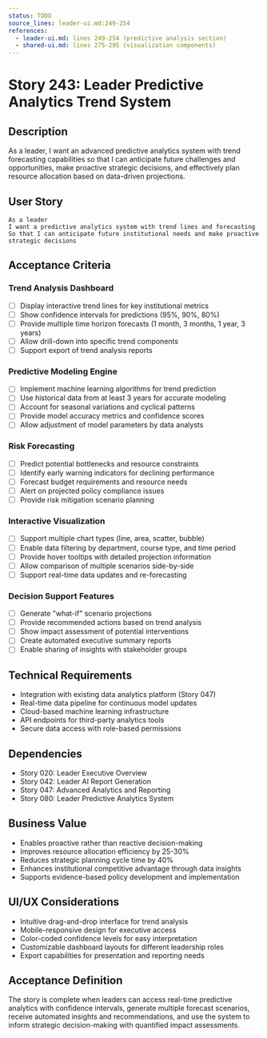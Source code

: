 ```yaml
---
status: TODO
source_lines: leader-ui.md:249-254
references:
  - leader-ui.md: lines 249-254 (predictive analysis section)
  - shared-ui.md: lines 275-295 (visualization components)
---
```


# Story 243: Leader Predictive Analytics Trend System

## Description
As a leader, I want an advanced predictive analytics system with trend forecasting capabilities so that I can anticipate future challenges and opportunities, make proactive strategic decisions, and effectively plan resource allocation based on data-driven projections.

## User Story
```
As a leader
I want a predictive analytics system with trend lines and forecasting
So that I can anticipate future institutional needs and make proactive strategic decisions
```

## Acceptance Criteria

### Trend Analysis Dashboard
- [ ] Display interactive trend lines for key institutional metrics
- [ ] Show confidence intervals for predictions (95%, 90%, 80%)
- [ ] Provide multiple time horizon forecasts (1 month, 3 months, 1 year, 3 years)
- [ ] Allow drill-down into specific trend components
- [ ] Support export of trend analysis reports

### Predictive Modeling Engine
- [ ] Implement machine learning algorithms for trend prediction
- [ ] Use historical data from at least 3 years for accurate modeling
- [ ] Account for seasonal variations and cyclical patterns
- [ ] Provide model accuracy metrics and confidence scores
- [ ] Allow adjustment of model parameters by data analysts

### Risk Forecasting
- [ ] Predict potential bottlenecks and resource constraints
- [ ] Identify early warning indicators for declining performance
- [ ] Forecast budget requirements and resource needs
- [ ] Alert on projected policy compliance issues
- [ ] Provide risk mitigation scenario planning

### Interactive Visualization
- [ ] Support multiple chart types (line, area, scatter, bubble)
- [ ] Enable data filtering by department, course type, and time period
- [ ] Provide hover tooltips with detailed projection information
- [ ] Allow comparison of multiple scenarios side-by-side
- [ ] Support real-time data updates and re-forecasting

### Decision Support Features
- [ ] Generate "what-if" scenario projections
- [ ] Provide recommended actions based on trend analysis
- [ ] Show impact assessment of potential interventions
- [ ] Create automated executive summary reports
- [ ] Enable sharing of insights with stakeholder groups

## Technical Requirements
- Integration with existing data analytics platform (Story 047)
- Real-time data pipeline for continuous model updates
- Cloud-based machine learning infrastructure
- API endpoints for third-party analytics tools
- Secure data access with role-based permissions

## Dependencies
- Story 020: Leader Executive Overview
- Story 042: Leader AI Report Generation  
- Story 047: Advanced Analytics and Reporting
- Story 080: Leader Predictive Analytics System

## Business Value
- Enables proactive rather than reactive decision-making
- Improves resource allocation efficiency by 25-30%
- Reduces strategic planning cycle time by 40%
- Enhances institutional competitive advantage through data insights
- Supports evidence-based policy development and implementation

## UI/UX Considerations
- Intuitive drag-and-drop interface for trend analysis
- Mobile-responsive design for executive access
- Color-coded confidence levels for easy interpretation
- Customizable dashboard layouts for different leadership roles
- Export capabilities for presentation and reporting needs

## Acceptance Definition
The story is complete when leaders can access real-time predictive analytics with confidence intervals, generate multiple forecast scenarios, receive automated insights and recommendations, and use the system to inform strategic decision-making with quantified impact assessments.